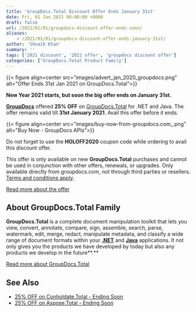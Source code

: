 ```yaml
---
title: 'GroupDocs.Total Discount Offer Ends January 31st'
date: Fri, 01 Jan 2021 00:00:00 +0000
draft: false
url: /2021/01/01/groupdocs-discount-offer-ends-soon/
aliases:
    - /2021/01/01/groupdocs-discount-offer-ends-january-31st/
author: 'Shoaib Khan'
summary: ''
tags: ['2021 discount', '2021 offer', 'groupdocs discount offer']
categories: ['GroupDocs.Total Product Family']
---
```




{{< figure align=center src="images/advert_jan_2020_groupdocs.png" alt="Offer Ends 31st Jan 2021 on GroupDocs.Total">}}


**New Year 2021 starts, but soon the big offer ends on January 31st.**

**[GroupDocs][1]** offered **25% OFF** on [GroupDocs.Total][2] for .NET and Java. The offer remains valid till **31st January 2021**. Avail this offer before it ends.



{{< figure align=center src="images/buy-now-from-groupdocs.com_.png" alt="Buy Now - GroupDocs APIs">}}


Do not forget to use the **HOLOFF2020** coupon code while ordering to avail this discount offer.

This offer is only available on new **GroupDocs.Total** purchases and cannot be used in conjunction with other offers, renewals, or upgrades. Only available directly from groupdocs.com, not through third parties or resellers. [Terms and conditions apply][3].

[Read more about the offer][4]

## About GroupDocs.Total Family

**GroupDocs.Total** is a complete document manipulation toolkit that lets you view, convert, annotate, compare, sign, assemble, search, parse, watermark, edit, merge, redact, manipulate metadata, and classify a wide range of document formats within your **[.NET][5]** and **[Java][6]** applications. It not only gives you the products we have developed by today but also any products we develop in the future**.**

[Read more about GroupDocs.Total][7]

## See Also

*   [25% OFF on Conholdate.Total - Ending Soon][8]
*   [25% OFF on Aspose.Total - Ending Soon][9]







[1]: https://www.groupdocs.com/
[2]: https://products.groupdocs.com/total
[3]: https://www.groupdocs.com/holiday-offer-2020#terms
[4]: https://www.groupdocs.com/holiday-offer-2020
[5]: https://products.groupdocs.com/total/net
[6]: https://products.groupdocs.com/total/java
[7]: https://products.groupdocs.com/total
[8]: https://blog.conholdate.com/2021/01/01/discount-offer-ends-soon/
[9]: https://blog.aspose.com/2021/01/01/aspose-discount-offer-ends-january-31st/

